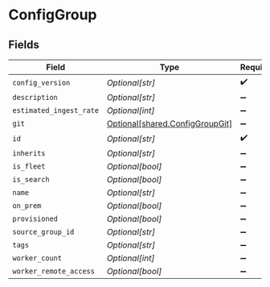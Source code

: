 # ConfigGroup


## Fields

| Field                                                                        | Type                                                                         | Required                                                                     | Description                                                                  |
| ---------------------------------------------------------------------------- | ---------------------------------------------------------------------------- | ---------------------------------------------------------------------------- | ---------------------------------------------------------------------------- |
| `config_version`                                                             | *Optional[str]*                                                              | :heavy_check_mark:                                                           | N/A                                                                          |
| `description`                                                                | *Optional[str]*                                                              | :heavy_minus_sign:                                                           | N/A                                                                          |
| `estimated_ingest_rate`                                                      | *Optional[int]*                                                              | :heavy_minus_sign:                                                           | N/A                                                                          |
| `git`                                                                        | [Optional[shared.ConfigGroupGit]](undefined/models/shared/configgroupgit.md) | :heavy_minus_sign:                                                           | N/A                                                                          |
| `id`                                                                         | *Optional[str]*                                                              | :heavy_check_mark:                                                           | N/A                                                                          |
| `inherits`                                                                   | *Optional[str]*                                                              | :heavy_minus_sign:                                                           | N/A                                                                          |
| `is_fleet`                                                                   | *Optional[bool]*                                                             | :heavy_minus_sign:                                                           | N/A                                                                          |
| `is_search`                                                                  | *Optional[bool]*                                                             | :heavy_minus_sign:                                                           | N/A                                                                          |
| `name`                                                                       | *Optional[str]*                                                              | :heavy_minus_sign:                                                           | N/A                                                                          |
| `on_prem`                                                                    | *Optional[bool]*                                                             | :heavy_minus_sign:                                                           | N/A                                                                          |
| `provisioned`                                                                | *Optional[bool]*                                                             | :heavy_minus_sign:                                                           | N/A                                                                          |
| `source_group_id`                                                            | *Optional[str]*                                                              | :heavy_minus_sign:                                                           | N/A                                                                          |
| `tags`                                                                       | *Optional[str]*                                                              | :heavy_minus_sign:                                                           | N/A                                                                          |
| `worker_count`                                                               | *Optional[int]*                                                              | :heavy_minus_sign:                                                           | N/A                                                                          |
| `worker_remote_access`                                                       | *Optional[bool]*                                                             | :heavy_minus_sign:                                                           | N/A                                                                          |